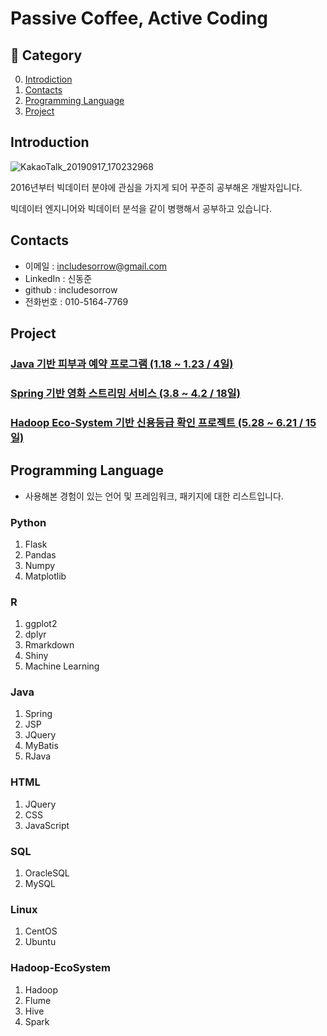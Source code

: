 # Passive Coffee, Active Coding


## :book: Category
0. [Introdiction](#Introduction)
1. [Contacts](#Contacts)
2. [Programming Language](#Programming-Language)
3. [Project](#Project)
## Introduction


![KakaoTalk_20190917_170232968](https://user-images.githubusercontent.com/35910177/65023070-13e5ca00-d96d-11e9-81e5-cedfca3925dd.jpg)


2016년부터 빅데이터 분야에 관심을 가지게 되어 꾸준히 공부해온 개발자입니다.

빅데이터 엔지니어와 빅데이터 분석을 같이 병행해서 공부하고 있습니다.



## Contacts
- 이메일 : includesorrow@gmail.com
- LinkedIn : 신동준
- github : includesorrow
- 전화번호 : 010-5164-7769



## Project

### [Java 기반 피부과 예약 프로그램 (1.18 ~ 1.23 / 4일)](https://github.com/includesorrow/Java_SemiProject_Hospital)

### [Spring 기반 영화 스트리밍 서비스 (3.8 ~ 4.2 / 18일)](https://github.com/includesorrow/WAFLIX)

### [Hadoop Eco-System 기반 신용등급 확인 프로젝트 (5.28 ~ 6.21 / 15일)](https://github.com/includesorrow/Credit_Rating_Analysis_Project)




## Programming Language
- 사용해본 경험이 있는 언어 및 프레임워크, 패키지에 대한 리스트입니다.

### Python
  1. Flask
  2. Pandas
  3. Numpy
  4. Matplotlib
  
### R
  1. ggplot2
  2. dplyr
  3. Rmarkdown
  4. Shiny
  5. Machine Learning

### Java
  1. Spring
  2. JSP
  3. JQuery
  4. MyBatis
  5. RJava
  
### HTML
  1. JQuery
  2. CSS
  3. JavaScript

### SQL
  1. OracleSQL
  2. MySQL

### Linux
  1. CentOS
  2. Ubuntu
 
### Hadoop-EcoSystem
  1. Hadoop
  2. Flume
  3. Hive
  4. Spark










